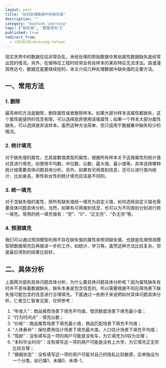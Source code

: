 ```yaml
---
layout: post
title: "如何处理数据中的缺失值"
description: ""
category: "machine_learning"
tags: ["缺失值", "数据清洗"]
published: true
redirect_from: 
  - /2016/01/missing-values
---
```


现实世界中的数据往往非常杂乱，未经处理的原始数据中某些属性数据缺失是经常出现的情况。另外，在做特征工程时经常会有些样本的某些特征无法求出。路漫漫其修远兮，数据还是要继续挖的，本文介绍几种处理数据中缺失值的主要方法。

##  一、常用方法

### 1. 删除

最简单的方法是删除，删除属性或者删除样本。如果大部分样本该属性都缺失，这个属性能提供的信息有限，可以选择放弃使用该维属性；如果一个样本大部分属性缺失，可以选择放弃该样本。虽然这种方法简单，但只适用于数据集中缺失较少的情况。

### 2. 统计填充

对于缺失值的属性，尤其是数值类型的属性，根据所有样本关于这维属性的统计值对其进行填充，如使用平均数、中位数、众数、最大值、最小值等，具体选择哪种统计值需要具体问题具体分析。另外，如果有可用类别信息，还可以进行类内统计，比如身高，男性和女性的统计填充应该是不同的。

### 3. 统一填充

对于含缺失值的属性，把所有缺失值统一填充为自定义值，如何选择自定义值也需要具体问题具体分析。当然，如果有可用类别信息，也可以为不同类别分别进行统一填充。常用的统一填充值有：“空”、“0”、“正无穷”、“负无穷”等。

### 4. 预测填充

我们可以通过预测模型利用不存在缺失值的属性来预测缺失值，也就是先用预测模型把数据填充后再做进一步的工作，如统计、学习等。虽然这种方法比较复杂，但是最后得到的结果比较好。

## 二、具体分析

上面两次提到具体问题具体分析，为什么要具体问题具体分析呢？因为属性缺失有时并不意味着数据缺失，缺失本身是包含信息的，所以需要根据不同应用场景下缺失值可能包含的信息进行合理填充。下面通过一些例子来说明如何具体问题具体分析，仁者见仁智者见智，仅供参考：

1. “年收入”：商品推荐场景下填充平均值，借贷额度场景下填充最小值；
1. “行为时间点”：填充众数；
1. “价格”：商品推荐场景下填充最小值，商品匹配场景下填充平均值；
1. “人体寿命”：保险费用估计场景下填充最大值，人口估计场景下填充平均值；
1. “驾龄”：没有填写这一项的用户可能是没有车，为它填充为0较为合理；
1. ”本科毕业时间”：没有填写这一项的用户可能是没有上大学，为它填充正无穷比较合理；
1. “婚姻状态”：没有填写这一项的用户可能对自己的隐私比较敏感，应单独设为一个分类，如已婚1、未婚0、未填-1。